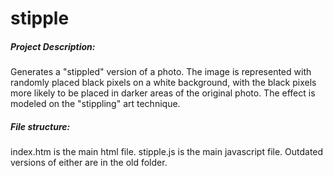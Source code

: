 # stipple

##### Project Description:
Generates a "stippled" version of a photo. The image is represented with randomly placed black pixels on a white background, with the black pixels more likely to be placed in darker areas of the original photo. The effect is modeled on the "stippling" art technique.

##### File structure:
index.htm is the main html file. stipple.js is the main javascript file. Outdated versions of either are in the old folder.